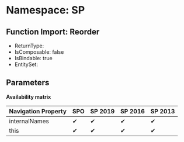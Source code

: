 # Namespace: SP

## Function Import: Reorder

- ReturnType: 
- IsComposable: false
- IsBindable: true
- EntitySet: 

## Parameters

**Availability matrix**

Navigation Property | SPO | SP 2019 | SP 2016 | SP 2013
----------|-----|---------|---------|--------
internalNames | ✔ | ✔ | ✔ | ✔
this | ✔ | ✔ | ✔ | ✔
